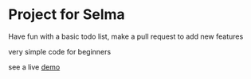 # Project for Selma

Have fun with a basic todo list, make a pull request to add new features

very simple code for beginners

see a live [demo](https://hamzahanafi11.github.io/todo-list/)
